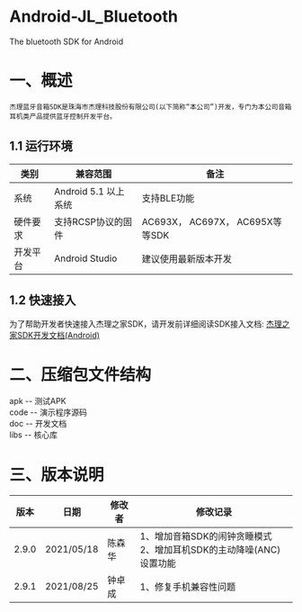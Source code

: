 # Android-JL_Bluetooth

The bluetooth SDK for Android

# 一、概述

```
杰理蓝牙音箱SDK是珠海市杰理科技股份有限公司(以下简称“本公司”)开发，专门为本公司音箱耳机类产品提供蓝牙控制开发平台。
```
## 1.1 运行环境

| 类别 | 兼容范围 | 备注 |
| ---- | ---- | ---- |
| 系统 | Android 5.1 以上系统 | 支持BLE功能 |
| 硬件要求 | 支持RCSP协议的固件 | AC693X， AC697X， AC695X等等SDK |
| 开发平台 | Android Studio | 建议使用最新版本开发 |

## 1.2 快速接入

为了帮助开发者快速接入杰理之家SDK，请开发前详细阅读SDK接入文档: [杰理之家SDK开发文档(Android)](https://doc.zh-jieli.com/Apps/Android/jielihome/zh-cn/master/index.html)


# 二、压缩包文件结构

apk -- 测试APK<br>code -- 演示程序源码<br>doc -- 开发文档<br>libs -- 核心库<br>



# 三、版本说明

| 版本  | 日期       | 修改者           | 修改记录                                                     |
| ----- | ---------- | ---------------- | ------------------------------------------------------------ |
| 2.9.0 | 2021/05/18 | 陈森华           | 1、增加音箱SDK的闹钟贪睡模式<br>2、增加耳机SDK的主动降噪(ANC)设置功能 |
| 2.9.1 | 2021/08/25 | 钟卓成           | 1、修复手机兼容性问题                                        |


